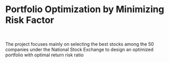 <h1>Portfolio Optimization by Minimizing Risk Factor</h1>
<br>
<p>The project focuses mainly on selecting the best stocks among the 50 companies under the National Stock Exchange to design an optimized portfolio with optimal return risk ratio</p>
